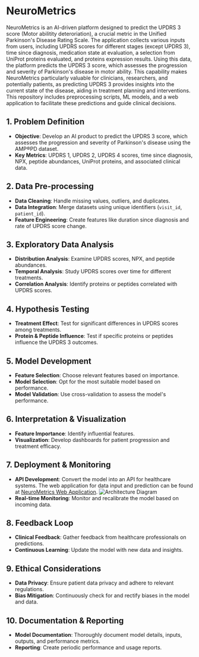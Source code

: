 # NeuroMetrics
NeuroMetrics is an AI-driven platform designed to predict the UPDRS 3 score (Motor abilitity deteroriation), a crucial metric in the Unified Parkinson's Disease Rating Scale. The application collects various inputs from users, including UPDRS scores for different stages (except UPDRS 3), time since diagnosis, medication state at evaluation, a selection from UniProt proteins evaluated, and proteins expression results. Using this data, the platform predicts the UPDRS 3 score, which assesses the progression and severity of Parkinson's disease in motor ability. This capability makes NeuroMetrics particularly valuable for clinicians, researchers, and potentially patients, as predicting UPDRS 3 provides insights into the current state of the disease, aiding in treatment planning and interventions. This repository includes preprocessing scripts, ML models, and a web application to facilitate these predictions and guide clinical decisions.

## 1. Problem Definition
- **Objective**: Develop an AI product to predict the UPDRS 3 score, which assesses the progression and severity of Parkinson's disease using the AMP®PD dataset.
- **Key Metrics**: UPDRS 1, UPDRS 2, UPDRS 4 scores, time since diagnosis, NPX, peptide abundances, UniProt proteins, and associated clinical data.

## 2. Data Pre-processing
- **Data Cleaning**: Handle missing values, outliers, and duplicates.
- **Data Integration**: Merge datasets using unique identifiers (`visit_id`, `patient_id`).
- **Feature Engineering**: Create features like duration since diagnosis and rate of UPDRS score change.

## 3. Exploratory Data Analysis
- **Distribution Analysis**: Examine UPDRS scores, NPX, and peptide abundances.
- **Temporal Analysis**: Study UPDRS scores over time for different treatments.
- **Correlation Analysis**: Identify proteins or peptides correlated with UPDRS scores.

## 4. Hypothesis Testing
- **Treatment Effect**: Test for significant differences in UPDRS scores among treatments.
- **Protein & Peptide Influence**: Test if specific proteins or peptides influence the UPDRS 3 outcomes.

## 5. Model Development
- **Feature Selection**: Choose relevant features based on importance.
- **Model Selection**: Opt for the most suitable model based on performance.
- **Model Validation**: Use cross-validation to assess the model's performance.

## 6. Interpretation & Visualization
- **Feature Importance**: Identify influential features.
- **Visualization**: Develop dashboards for patient progression and treatment efficacy.

## 7. Deployment & Monitoring
- **API Development**: Convert the model into an API for healthcare systems. The web application for data input and prediction can be found at [NeuroMetrics Web Application](https://azizmoussa.com/api.html).
  ![Architecture Diagram](https://s3.eu-west-3.amazonaws.com/azizmoussa.com/neurometrics.png)
- **Real-time Monitoring**: Monitor and recalibrate the model based on incoming data.

## 8. Feedback Loop
- **Clinical Feedback**: Gather feedback from healthcare professionals on predictions.
- **Continuous Learning**: Update the model with new data and insights.

## 9. Ethical Considerations
- **Data Privacy**: Ensure patient data privacy and adhere to relevant regulations.
- **Bias Mitigation**: Continuously check for and rectify biases in the model and data.

## 10. Documentation & Reporting
- **Model Documentation**: Thoroughly document model details, inputs, outputs, and performance metrics.
- **Reporting**: Create periodic performance and usage reports.

